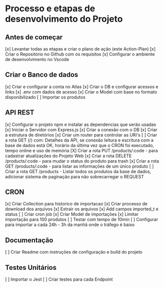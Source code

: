 # Processo e etapas de desenvolvimento do Projeto

## Antes de começar
[x] Levantar todas as etapas e criar o plano de ação (este Action-Plan)
[x] Criar o Repositório no Github com os requisitos
[x] Configurar o ambiente de desenvolvimento no Vscode


## Criar o Banco de dados
[x] Criar e configurar a conta no Atlas
[x] Criar o DB e configurar acessos e links
[x] .env com dados de acesso
[x] Criar o Model com base no formato disponibilizado
[ ] Importar os produtos

## API REST
[x] Configurar o projeto npm e instalar as dependencias que serão usadas
[x] Iniciar o Servidor com Express.js
[x] Criar a conexão com o DB
[x] Criar a estrutura de diretórios
[x] Criar um router para controlar as URI's
[ ] Criar a rota GET (/) com: Detalhes da API, se conexão leitura e escritura com a base de dados está OK, horário da última vez que o CRON foi executado, tempo online e uso de memória
[X] Criar a rota PUT /products/:code - para cadastrar atualizações do Projeto Web
[x] Criar a rota DELETE /products/:code - para mudar o status do produto para trash
[x] Criar a rota GET /products/:code - para listar as informações de um único produto
[ ] Criar a rota GET /products - Listar todos os produtos da base de dados, adicionar sistema de paginação para não sobrecarregar o REQUEST

## CRON
[x] Criar Collection para historico de importacao
[x] Criar processo de download dos arquivos
[x] Extrair os arquivos
[x] Add campos imported_t e status
[ ] Criar cron job
[x] Criar Model de importações
[x] Limitar importação para 100 produtos
[ ] Testar com tempo de 10min
[ ] Configurar para importar a cada 24h - 3h da manhã onde o tráfego é baixo

## Documentação
[ ] Criar Readme com instruções de configuração e build do projeto

## Testes Unitários
[ ] Importar o Jest
[ ] Criar testes para cada Endpoint
